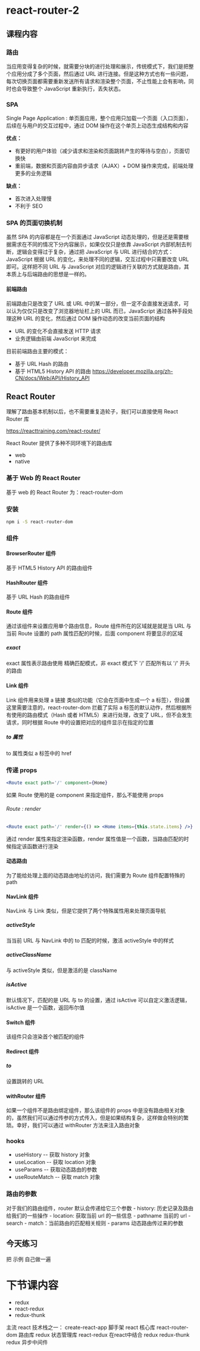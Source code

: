 # react-router-2

## 课程内容

### 路由 
当应用变得复杂的时候，就需要分块的进行处理和展示，传统模式下，我们是把整个应用分成了多个页面，然后通过 URL 进行连接。但是这种方式也有一些问题，每次切换页面都需要重新发送所有请求和渲染整个页面，不止性能上会有影响，同时也会导致整个 JavaScript 重新执行，丢失状态。

### SPA

Single Page Application : 单页面应用，整个应用只加载一个页面（入口页面），后续在与用户的交互过程中，通过 DOM 操作在这个单页上动态生成结构和内容

**优点：**

- 有更好的用户体验（减少请求和渲染和页面跳转产生的等待与空白），页面切换快
- 重前端，数据和页面内容由异步请求（AJAX）+ DOM 操作来完成，前端处理更多的业务逻辑

**缺点：**

- 首次进入处理慢
- 不利于 SEO

### SPA 的页面切换机制

虽然 SPA 的内容都是在一个页面通过 JavaScript 动态处理的，但是还是需要根据需求在不同的情况下分内容展示，如果仅仅只是依靠 JavaScript 内部机制去判断，逻辑会变得过于复杂，通过把 JavaScript 与 URL 进行结合的方式：JavaScript 根据 URL  的变化，来处理不同的逻辑，交互过程中只需要改变 URL 即可。这样把不同 URL 与 JavaScript 对应的逻辑进行关联的方式就是路由，其本质上与后端路由的思想是一样的。

#### 前端路由

前端路由只是改变了 URL 或 URL 中的某一部分，但一定不会直接发送请求，可以认为仅仅只是改变了浏览器地址栏上的 URL 而已，JavaScript 通过各种手段处理这种 URL 的变化，然后通过 DOM 操作动态的改变当前页面的结构

- URL 的变化不会直接发送 HTTP 请求
- 业务逻辑由前端 JavaScript 来完成

目前前端路由主要的模式：

- 基于 URL Hash 的路由
- 基于 HTML5 History API 的路由
https://developer.mozilla.org/zh-CN/docs/Web/API/History_API

## React Router

理解了路由基本机制以后，也不需要重复造轮子，我们可以直接使用 React Router 库

https://reacttraining.com/react-router/

React Router 提供了多种不同环境下的路由库

- web
- native

### 基于 Web 的 React Router

基于 web 的 React Router 为：react-router-dom

### 安装

```bash
npm i -S react-router-dom
```

### 组件

#### BrowserRouter 组件

基于 HTML5 History API 的路由组件

#### HashRouter 组件

基于 URL Hash 的路由组件

#### Route 组件

通过该组件来设置应用单个路由信息，Route 组件所在的区域就是就是当 URL 与当前 Route 设置的 path 属性匹配的时候，后面 component 将要显示的区域

##### exact

exact 属性表示路由使用 精确匹配模式，非 exact 模式下 '/' 匹配所有以 '/' 开头的路由

#### Link 组件

Link 组件用来处理 a 链接 类似的功能（它会在页面中生成一个 a 标签），但设置这里需要注意的，react-router-dom 拦截了实际 a 标签的默认动作，然后根据所有使用的路由模式（Hash 或者 HTML5）来进行处理，改变了 URL，但不会发生请求，同时根据 Route 中的设置把对应的组件显示在指定的位置

##### to 属性

to 属性类似 a 标签中的 href


### 传递 props

```jsx
<Route exact path='/' component={Home}
```

如果 Route 使用的是 component 来指定组件，那么不能使用 props

###### Route : render

```jsx
<Route exact path='/' render={() => <Home items={this.state.items} />} />
```

通过 render 属性来指定渲染函数，render 属性值是一个函数，当路由匹配的时候指定该函数进行渲染

#### 动态路由

为了能给处理上面的动态路由地址的访问，我们需要为 Route 组件配置特殊的 path

#### NavLink 组件

NavLink 与 Link 类似，但是它提供了两个特殊属性用来处理页面导航

##### activeStyle

当当前 URL 与 NavLink 中的 to 匹配的时候，激活 activeStyle 中的样式

##### activeClassName

与 activeStyle 类似，但是激活的是 className

##### isActive

默认情况下，匹配的是 URL 与 to 的设置，通过 isActive 可以自定义激活逻辑，isActive 是一个函数，返回布尔值

#### Switch 组件

该组件只会渲染首个被匹配的组件

#### Redirect 组件

##### to

设置跳转的 URL

#### withRouter 组件

如果一个组件不是路由绑定组件，那么该组件的 props 中是没有路由相关对象的，虽然我们可以通过传参的方式传入，但是如果结构复杂，这样做会特别的繁琐。幸好，我们可以通过 withRouter 方法来注入路由对象

### hooks
- useHistory -- 获取 history 对象
- useLocation -- 获取 location 对象
- useParams -- 获取动态路由的参数
- useRouteMatch -- 获取 match 对象

### 路由的参数

对于我们的路由组件，router 默认会传递给它三个参数
    - history: 历史记录及路由给我们的一些操作
    - location: 获取当前 url 的一些信息
        - pathname 当前的 url
        - search 
    - match：当前路由的匹配相关规则
        - params 动态路由传过来的参数

## 今天练习
把 示例 自己做一遍

# 下节课内容
- redux
- react-redux
- redux-thunk

主流 react 技术栈之一：
    create-react-app 脚手架
    react 核心库
    react-router-dom 路由库
    redux 状态管理库
    react-redux 在react中结合 redux
    redux-thunk redux 异步中间件   